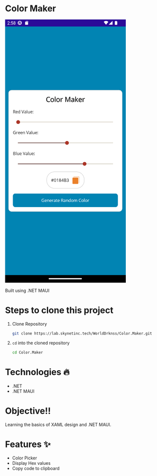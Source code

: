 # Color Maker
![Alt text](screenshot.png)

Built using .NET MAUI
# Steps to clone this project

1. Clone Repository
    ```sh
    git clone https://lab.skynetinc.tech/WorldDrknss/Color.Maker.git
    ```

2. `cd` into the cloned repository
    ```sh
    cd Color.Maker
    ``` 
# Technologies 🔥

 - .NET
 - .NET MAUI
  
# Objective‼

 Learning the basics of XAML design and .NET MAUI.
# Features ✨
 - Color Picker
 - Display Hex values
 - Copy code to clipboard